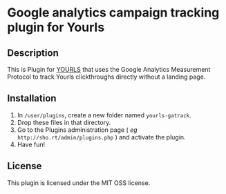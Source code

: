 Google analytics campaign tracking plugin for Yourls
====================

Description
-----------
This is Plugin for [YOURLS](http://yourls.org) that uses the Google Analytics Measurement Protocol to track Yourls clickthroughs directly without a landing page.

Installation
------------
1. In `/user/plugins`, create a new folder named `yourls-gatrack`.
2. Drop these files in that directory.
3. Go to the Plugins administration page ( *eg* `http://sho.rt/admin/plugins.php` ) and activate the plugin.
4. Have fun!

License
-------
This plugin is licensed under the MIT OSS license.
